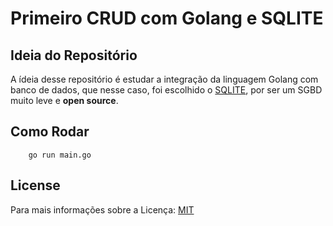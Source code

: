 # Primeiro CRUD com Golang e SQLITE

## Ideia do Repositório

A ídeia desse repositório é estudar a integração da linguagem Golang com banco de dados, que nesse caso, foi escolhido o [SQLITE](https://www.sqlite.com/index.html), por ser um SGBD muito leve e **open source**.

## Como Rodar

```console
    go run main.go
```

## License

Para mais informações sobre a Licença: [MIT](https://mit-license.org/)